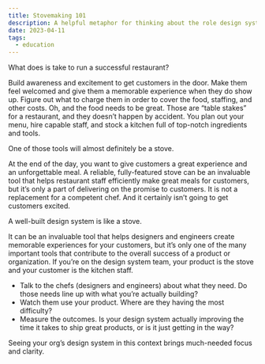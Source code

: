 ```yaml
---
title: Stovemaking 101
description: A helpful metaphor for thinking about the role design systems play in your organization.
date: 2023-04-11
tags:
  - education
---
```


What does is take to run a successful restaurant? 

Build awareness and excitement to get customers in the door. Make them feel welcomed and give them a memorable experience when they do show up. Figure out what to charge them in order to cover the food, staffing, and other costs. Oh, and the food needs to be great. Those are “table stakes” for a restaurant, and they doesn’t happen by accident. You plan out your menu, hire capable staff, and stock a kitchen full of top-notch ingredients and tools.

One of those tools will almost definitely be a stove.

At the end of the day, you want to give customers a great experience and an unforgettable meal. A reliable, fully-featured stove can be an invaluable tool that helps restaurant staff efficiently make great meals for customers, but it’s only a part of delivering on the promise to customers. It is not a replacement for a competent chef. And it certainly isn’t going to get customers excited. 

A well-built design system is like a stove. 

It can be an invaluable tool that helps designers and engineers create memorable experiences for your customers, but it’s only one of the many important tools that contribute to the overall success of a product or organization. If you’re on the design system team, your product is the stove and your customer is the kitchen staff. 

- Talk to the chefs (designers and engineers) about what they need. Do those needs line up with what you’re actually building?
- Watch them use your product. Where are they having the most difficulty?
- Measure the outcomes. Is your design system actually improving the time it takes to ship great products, or is it just getting in the way?

Seeing your org’s design system in this context brings much-needed focus and clarity.